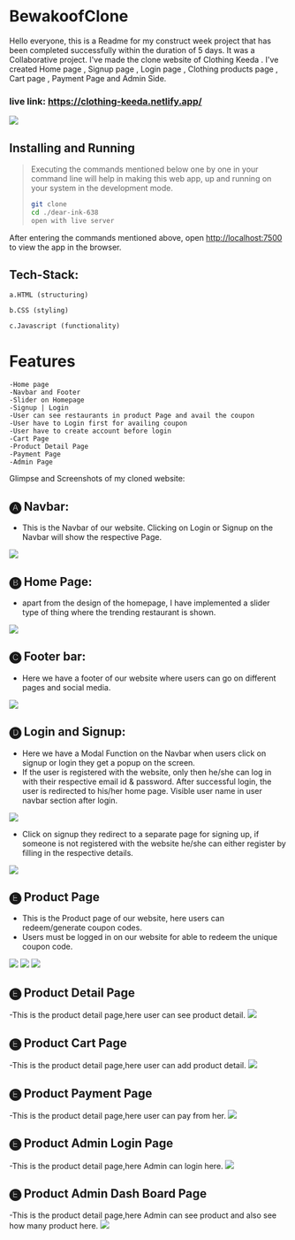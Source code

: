 # BewakoofClone
Hello everyone, this is a Readme for my construct week project that has been completed successfully within the duration of 5 days. It was a Collaborative project. I've made the clone website of Clothing Keeda . I've created Home page , Signup page , Login page , Clothing products page , Cart page , Payment Page and Admin Side.

### live link: https://clothing-keeda.netlify.app/

<img src="https://www.linkpicture.com/q/9999-2.png">

## Installing and Running
> Executing the commands mentioned below one by one in your command line will help in making this web app, up and running on your system in the development mode.
> 
> ```bash
> git clone 
> cd ./dear-ink-638
> open with live server

After entering the commands mentioned above, open [http://localhost:7500](http://localhost:7500) to view the app in the browser.

## Tech-Stack:

    a.HTML (structuring)

    b.CSS (styling)

    c.Javascript (functionality)
    
# Features

    -Home page
    -Navbar and Footer
    -Slider on Homepage
    -Signup | Login
    -User can see restaurants in product Page and avail the coupon 
    -User have to Login first for availing coupon
    -User have to create account before login
    -Cart Page
    -Product Detail Page
    -Payment Page
    -Admin Page

Glimpse and Screenshots of my cloned website:

## 🅐 Navbar:

- This is the Navbar of our website. Clicking on Login or Signup on the Navbar will show the respective Page.

<img src="https://www.linkpicture.com/q/nav.png">

## 🅑 Home Page:

- apart from the design of the homepage, I have implemented a slider type of thing where the trending restaurant is shown.

<img src="https://www.linkpicture.com/q/Screenshot-328_2.png">

## 🅒 Footer bar:

- Here we have a footer of our website where users can go on different pages and social media.

<img src="https://www.linkpicture.com/q/Screenshot-331_4.png">

## 🅓 Login and Signup:

- Here we have a Modal Function on the Navbar when users click on signup or login they get a popup on the screen.
- If the user is registered with the website, only then he/she can log in with their respective email id & password. After successful login, the user is redirected to his/her home page. Visible user name in user navbar section after login.

<img src="https://www.linkpicture.com/q/Screenshot-335_3.png">

- Click on signup they redirect to a separate page for signing up, if someone is not registered with the website he/she can either register by filling in the respective details.

<img src="https://www.linkpicture.com/q/Screenshot-334_4.png">


## 🅔 Product Page

- This is the Product page of our website, here users can redeem/generate coupon codes.
- Users must be logged in on our website for able to redeem the unique coupon code.

<img src="https://www.linkpicture.com/q/Screenshot-327_4.png">

<img src="https://www.linkpicture.com/q/Screenshot-337_3.png">

<img src="https://www.linkpicture.com/q/Screenshot-340_1.png">

## 🅔 Product Detail Page
-This is the product detail page,here user can see product detail.
<img src="https://www.linkpicture.com/q/Screenshot-326_1.png">

## 🅔 Product Cart Page

-This is the product detail page,here user can add product detail.
<img src="https://www.linkpicture.com/q/Screenshot-338_2.png">

## 🅔 Product Payment Page

-This is the product detail page,here user can pay from her.
<img src="https://www.linkpicture.com/q/Screenshot-333_2.png">

## 🅔 Product Admin Login Page

-This is the product detail page,here Admin can login here.
<img src="https://www.linkpicture.com/q/Screenshot-336_3.png">


## 🅔 Product Admin Dash Board Page

-This is the product detail page,here Admin can see product and also  see how many product  here.
<img src="https://www.linkpicture.com/q/Screenshot-309_3.png">

